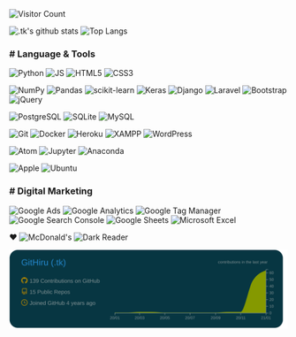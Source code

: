 <!--
### Hi there 👋
**GitHiru/GitHiru** is a ✨ _special_ ✨ repository because its `README.md` (this file) appears on your GitHub profile.
Here are some ideas to get you started:
 - 🔭 I’m currently working on ...
 - 🌱 I’m currently learning ...
 - 👯 I’m looking to collaborate on ...
 - 🤔 I’m looking for help with ...
 - 💬 Ask me about ...
 - 📫 How to reach me: ...
 - 😄 Pronouns: ...
 - ⚡ Fun fact: ...
-->

<!-- 👞 VISIT -->
<img src='https://profile-counter.glitch.me/Githiru/count.svg' alt='Visitor Count' width=20%>


<!-- 📊 INFO GRAPHIC -->
<!-- Cf.
https://github.com/anuraghazra/github-readme-stats 
-->
![.tk's github stats](https://github-readme-stats.vercel.app/api?username=GitHiru&show_icons=true&theme=solarized-dark&hide=issues,contribs)
![Top Langs](https://github-readme-stats.vercel.app/api/top-langs/?username=GitHiru&layout=compact&theme=solarized-dark&hide=html,css)

<!-- 
![.tk's trophy](https://github-profile-trophy.vercel.app/?username=GitHiru&theme=dark)
![.tk's chart1](https://raw.githubusercontent.com/GitHiru/GitHiru/main/profile-summary-card-output/solarized_dark/1-repos-per-language.svg)
![.tk's chart2](https://raw.githubusercontent.com/GitHiru/GitHiru/main/profile-summary-card-output/solarized_dark/2-most-commit-language.svg)
![.tk's wakatime stats](https://github-readme-stats.vercel.app/api/wakatime?username=GitHiru&layout=compact&theme=solarized-dark)
![Repo Card](https://github-readme-stats.vercel.app/api/pin/?username=anuraghazra&repo=github-readme-stats&theme=solarized-dark)
![Repo Card](https://github-readme-stats.vercel.app/api/pin/?username=anuraghazra&repo=github-readme-stats&theme=solarized-dark)
-->


<!-- 📛 BADGE -->
<!-- Cf.
https://shields.io/
https://simpleicons.org/
-->
### # Language & Tools

![Python](https://img.shields.io/badge/-Python-3776AB.svg?logo=python&style=flat&color=2b2d2d&logoColor=3776AB)
![JS](https://img.shields.io/badge/Javascript-276DC3.svg?logo=javascript&style=flat&color=2b2d2d&logoColor=)
![HTML5](https://img.shields.io/badge/-HTML5-E34F26.svg?logo=html5&style=flat&color=2b2d2d&logoColor=)
![CSS3](https://img.shields.io/badge/-CSS3-1572B6.svg?logo=css3&style=flat&color=2b2d2d&logoColor=1572B6)

![NumPy](https://img.shields.io/badge/-NumPy-013243.svg?logo=numpy&style=flat&color=2b2d2d&logoColor=013243)
![Pandas](https://img.shields.io/badge/-Pandas-150458.svg?logo=pandas&style=flat&color=2b2d2d&logoColor=150458)
![scikit-learn](https://img.shields.io/badge/-scikitlearn-F7931E.svg?logo=scikit-learn&style=flat&color=2b2d2d&logoColor=)
![Keras](https://img.shields.io/badge/-Keras-D00000.svg?logo=keras&style=flat&color=2b2d2d&logoColor=D00000)
![Django](https://img.shields.io/badge/-Django-092E20.svg?logo=django&style=flat&color=2b2d2d&logoColor=092E20)
![Laravel](https://img.shields.io/badge/-Laravel-FF2D20.svg?logo=laravel&style=flat&color=2b2d2d&logoColor=)
![Bootstrap](https://img.shields.io/badge/-Bootstrap-563D7C.svg?logo=bootstrap&style=flat&color=2b2d2d&logoColor=)
![jQuery](https://img.shields.io/badge/-jQuery-0769AD.svg?logo=jquery&style=flat&color=2b2d2d&logoColor=0769AD)

![PostgreSQL](https://img.shields.io/badge/-PostgreSQL-336791.svg?logo=postgresql&style=flat&color=2b2d2d&logoColor=336791)
![SQLite](https://img.shields.io/badge/-SQLite-003B57.svg?logo=sqlite&style=flat&color=2b2d2d&logoColor=003B57)
![MySQL](https://img.shields.io/badge/-MySQL-4479A1.svg?logo=mysql&style=flat&color=2b2d2d&logoColor=)

![Git](https://img.shields.io/badge/-Git-F05032.svg?logo=git&style=flat&color=2b2d2d&logoColor=)
![Docker](https://img.shields.io/badge/-Docker-EEE.svg?logo=docker&style=flat&color=2b2d2d&logoColor=)
![Heroku](https://img.shields.io/badge/-Heroku-563D7C.svg?logo=heroku&style=flat&color=2b2d2d&logoColor=563D7C)
![XAMPP](https://img.shields.io/badge/-XAMPP-FB7A24.svg?logo=xampp&style=flat&color=2b2d2d&logoColor=)
![WordPress](https://img.shields.io/badge/-WordPress-21759B.svg?logo=wordpress&style=flat&color=2b2d2d&logoColor=21759B)

![Atom](https://img.shields.io/badge/-Atom-66595C.svg?logo=atom&style=flat&color=2b2d2d&logoColor=66595C)
![Jupyter](https://img.shields.io/badge/-Jupyter%20lab-F37626.svg?logo=jupyter&style=flat&color=2b2d2d&logoColor=)
![Anaconda](https://img.shields.io/badge/-Anaconda-44A833.svg?logo=anaconda&style=flat&color=2b2d2d&logoColor=)

![Apple](https://img.shields.io/badge/-Macintosh-000000.svg?logo=apple&style=flat&color=2b2d2d&logoColor=)
![Ubuntu](https://img.shields.io/badge/-Ubuntu-6F52B5.svg?logo=ubuntu&style=flat&color=2b2d2d&logoColor=)

### # Digital Marketing

![Google Ads](https://img.shields.io/badge/-Google%20Ads-4285F4.svg?logo=google-ads&style=flat&color=2b2d2d&logoColor=4285F4)
![Google Analytics](https://img.shields.io/badge/-Google%20Analytics-E37400.svg?logo=google-analytics&style=flat&color=2b2d2d&logoColor=)
![Google Tag Manager](https://img.shields.io/badge/-Google%20Tag%20Manager-4285F4.svg?logo=google-tag-manager&style=flat&color=2b2d2d&logoColor=4285F4)
![Google Search Console](https://img.shields.io/badge/-Google%20Search%20Console-458CF5.svg?logo=google-search-console&style=flat&color=2b2d2d&logoColor=458CF5)
![Google Sheets](https://img.shields.io/badge/-Google%20Sheets-E37400.svg?logo=google-sheets&style=flat&color=2b2d2d&logoColor=)
![Microsoft Excel](https://img.shields.io/badge/-Microsoft%20Excel-217346.svg?logo=microsoft-excel&style=flat&color=2b2d2d&logoColor=217346)

❤️ 
![McDonald's](https://img.shields.io/badge/-McDonald's-FBC817.svg?logo=mcdonald's&style=flat&color=2b2d2d&logoColor=)
![Dark Reader](https://img.shields.io/badge/-Dark%20Reader-141E24.svg?logo=dark-reader&style=flat&color=2b2d2d&logoColor=141E24)

<!--Cf.  https://simpleicons.org/
--------------------------------------------------
![](https://img.shields.io/badge/-.svg?logo=&style=flat&color=2b2d2d&logoColor=)
--------------------------------------------------
![PHP](https://img.shields.io/badge/PHP-777BB4.svg?logo=php&style=flat&color=2b2d2d&logoColor=)
![OpenCV](https://img.shields.io/badge/-OpenCV-5C3EE8.svg?logo=opencv&style=flat&color=2b2d2d&logoColor=5C3EE8)
![Selenium](https://img.shields.io/badge/-Selenium-43B02A.svg?logo=selenium&style=flat&color=2b2d2d&logoColor=43B02A)
![TensorFlow](https://img.shields.io/badge/-TensorFlow-FF6F00.svg?logo=tensorflow&style=flat&color=2b2d2d&logoColor=)
![Ansible](https://img.shields.io/badge/-Ansible-EE0000.svg?logo=ansible&style=flat&color=2b2d2d&logoColor=)
![AWS](https://img.shields.io/badge/-Amazon%20AWS-232F3E.svg?logo=amazon-aws&style=flat&color=2b2d2d&logoColor=)
![Google Cloud](https://img.shields.io/badge/-Google%20Cloud-EEE.svg?logo=google-cloud&style=flat&color=2b2d2d&logoColor=)
![Nginx](https://img.shields.io/badge/-Nginx-bfcfcf.svg?logo=nginx&style=flat&color=2b2d2d&logoColor=)
![Apache](https://img.shields.io/badge/-Apache-D22128.svg?logo=apache&style=flat&color=2b2d2d&logoColor=)
![Raspberry Pi](https://img.shields.io/badge/-Raspberry%20Pi-C51A4A.svg?logo=raspberry-pi&style=flat&logoColor=)
![Salseforce](https://img.shields.io/badge/-Salseforce-00A1E0.svg?logo=salseforce&style=flat&color=2b2d2d&logoColor=)
![Vim](https://img.shields.io/badge/-Vim-019733.svg?logo=vim&style=flat&color=2b2d2d&logoColor=)
![Google Chrome](https://img.shields.io/badge/-Google%20Chrome-4285F4.svg?logo=google-chrome&style=flat&color=2b2d2d&logoColor=4285F4)
![Twiiter](https://img.shields.io/badge/-Twitter-1DA1F2.svg?logo=twitter&style=flat&color=2b2d2d&logoColor=1DA1F2)
![Kaggle](https://img.shields.io/badge/-Kaggle-20BEFF.svg?logo=kaggle&style=flat&color=2b2d2d&logoColor=)
![GitHub](https://img.shields.io/badge/-GitHub-181717.svg?logo=github&style=flat&color=2b2d2d&logoColor=)
![Skype](https://img.shields.io/badge/-Skype-00AFF0.svg?logo=skype&style=flat&color=2b2d2d&logoColor=00AFF0)
![slack](https://img.shields.io/badge/-Slack-4A154B.svg?logo=slack&style=flat&color=2b2d2d&logoColor=4A154B)
![Discord](https://img.shields.io/badge/-Discord-7289DA.svg?logo=discord&style=flat&color=2b2d2d&logoColor=7289DA)
![trello](https://img.shields.io/badge/-Trello-0079BF.svg?logo=trello&style=flat&color=2b2d2d&logoColor=0079BF)
![Zoom](https://img.shields.io/badge/-Zoom-2D8CFF.svg?logo=zoom&style=flat&color=2b2d2d&logoColor=2D8CFF)
![Dark Reader](https://img.shields.io/badge/-Dark%20Reader-141E24.svg?logo=dark-reader&style=flat&color=2b2d2d&logoColor=141E24)
-->


<!--
|||
|:-:|:-:|
|IDE|![Atom](https://img.shields.io/badge/-Atom-66595C.svg?logo=atom&style=flat&color=2b2d2d&logoColor=66595C) ![Jupyter](https://img.shields.io/badge/-Jupyter-F37626.svg?logo=jupyter&style=flat&color=2b2d2d&logoColor=) ![Anaconda](https://img.shields.io/badge/-Anaconda-44A833.svg?logo=anaconda&style=flat&color=2b2d2d&logoColor=)|
|OS|![Apple](https://img.shields.io/badge/-Macintosh-000000.svg?logo=apple&style=flat&color=2b2d2d&logoColor=) ![Ubuntu](https://img.shields.io/badge/-Ubuntu-6F52B5.svg?logo=ubuntu&style=flat&color=2b2d2d&logoColor=)|
-->


![.tk's graph](https://raw.githubusercontent.com/GitHiru/GitHiru/main/profile-summary-card-output/solarized_dark/0-profile-details.svg)

<!--
２０２０：活動実績
<img src="https://grass-graph.moshimo.works/images/GitHiru.png">
-->
